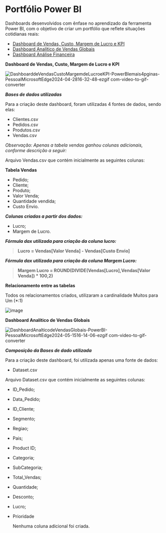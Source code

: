 # Portfólio Power BI 

 Dashboards desenvolvidos com ênfase no aprendizado da ferramenta Power BI, com o objetivo de criar um portfólio que reflete situações cotidianas reais:

- [Dashboard de Vendas, Custo, Margem de Lucro e KPI](https://github.com/GustavoMauriciodeOliveiradeBorba/Portfolio-Power-BI/tree/8935b461aa95ccf739cd7cf37ce9623d73b5e181/Dashboard%20de%20Vendas%2C%20Custo%2C%20Margem%20de%20Lucro%20e%20KPI)
- [Dashboard Analítico de Vendas Globais](https://github.com/GustavoMauriciodeOliveiradeBorba/Portfolio-Power-BI/tree/8935b461aa95ccf739cd7cf37ce9623d73b5e181/Dashboard%20Anal%C3%ADtico%20de%20Vendas%20Globais)
- [Dashboard Análise Financeira](https://github.com/GustavoMauriciodeOliveiradeBorba/Portfolio-Power-BI/tree/c8176a05cbf9183c99eadd90f7994e077e88fa91/Dashboard%20An%C3%A1lise%20Financeira)

**Dashboard de Vendas, Custo, Margem de Lucro e KPI**


![DashboarddeVendasCustoMargemdeLucroeKPI-PowerBIemais4pginas-PessoalMicrosoftEdge2024-04-2816-32-48-ezgif com-video-to-gif-converter](https://github.com/GustavoMauriciodeOliveiradeBorba/Portfolio-Power-BI/assets/168369314/b2905e4c-4050-47a9-b138-e0010db894f9) 

**_Bases de dados utilizadas_**

 Para a criação deste dashboard, foram utilizadas 4 fontes de dados, sendo elas:

 - Clientes.csv
 - Pedidos.csv
 - Produtos.csv
 - Vendas.csv

_Observação: Apenas a tabela vendas ganhou colunas adicionais, conforme descrição a seguir:_

Arquivo Vendas.csv que contém inicialmente as seguintes colunas:

**Tabela Vendas**
- Pedido;
- Cliente;
- Produto;
- Valor Venda;
- Quantidade vendida;
- Custo Envio.
  
**_Colunas criadas a partir dos dados:_**
  - Lucro;
  - Margem de Lucro.

**_Fórmula dax utilizada para criação da coluna lucro:_**

> **Lucro = Vendas[Valor Venda] - Vendas[Custo Envio]**

**_Fórmula dax utilizada para criação da coluna Margem Lucro:_**

> **Margem Lucro = ROUND(DIVIDE(Vendas[Lucro],Vendas[Valor Venda]) * 100,2)**

**Relacionamento entre as tabelas**

Todos os relacionamentos criados, utilizaram a cardinalidade Muitos para Um (*:1)

![image](https://github.com/GustavoMauriciodeOliveiradeBorba/Portfolio-Power-BI/assets/168369314/49786ffb-ef89-4ca7-9b84-787e071dfa32)


**Dashboard Analítico de Vendas Globais**

![DashboardAnalticodeVendasGlobais-PowerBI-PessoalMicrosoftEdge2024-05-1516-14-06-ezgif com-video-to-gif-converter](https://github.com/GustavoMauriciodeOliveiradeBorba/Portfolio-Power-BI/assets/168369314/5641fff4-b9c4-4beb-8429-df1b0871d26d)


**_Composição da Bases de dado utilizada_**

 Para a criação deste dashboard, foi utilizada apenas uma fonte de dados:

- Dataset.csv

Arquivo Dataset.csv que contém inicialmente as seguintes colunas:
- ID_Pedido;
- Data_Pedido;
- ID_Cliente;
- Segmento;
- Regiao;
- Pais;
- Product ID;
- Categoria;
- SubCategoria;
- Total_Vendas;
- Quantidade;
- Desconto;
- Lucro;
- Prioridade

  Nenhuma coluna adicional foi criada.




